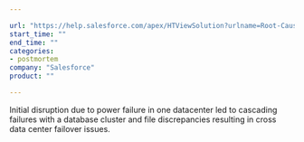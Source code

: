 ```yaml
---

url: "https://help.salesforce.com/apex/HTViewSolution?urlname=Root-Cause-Message-for-Disruption-of-Service-on-NA14-May-2016&language=en_US"
start_time: ""
end_time: ""
categories:
- postmortem
company: "Salesforce"
product: ""

---
```


Initial disruption due to power failure in one datacenter led to cascading failures with a database cluster and file discrepancies resulting in cross data center failover issues.
